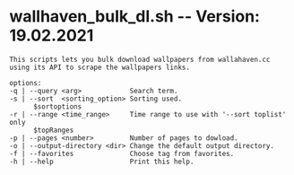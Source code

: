 
# wallhaven_bulk_dl.sh -- Version: 19.02.2021

    This scripts lets you bulk download wallpapers from wallahaven.cc
    using its API to scrape the wallpapers links.

    options:
    -q | --query <arg>            Search term.
    -s | --sort  <sorting_option> Sorting used.
          $sortoptions
    -r | --range <time_range>     Time range to use with '--sort toplist' only
          $topRanges
    -p | --pages <number>         Number of pages to dowload.
    -o | --output-directory <dir> Change the default output directory.
    -f | --favorites              Choose tag from favorites.
    -h | --help                   Print this help.

